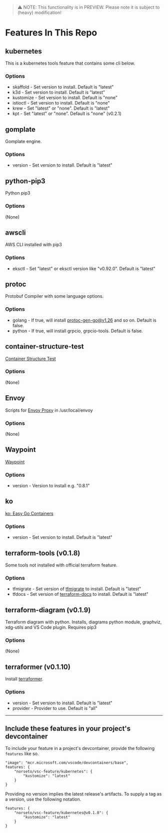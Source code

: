> ⚠️ NOTE: This functionality is in PREVIEW. Please note it is subject to (heavy) modification!  

# Features In This Repo

## kubernetes
This is a kubernetes tools feature that contains some cli below.
### Options
- skaffold - Set version to install. Default is "latest"
- k3d - Set version to install. Default is "latest"
- kustomize - Set version to install. Default is "none"
- istioctl - Set version to install. Default is "none"
- krew - Set "latest" or "none". Default is "latest"
- kpt - Set "latest" or "none". Default is "none" (v0.2.1)

## gomplate
Gomplate engine.
### Options
- version - Set version to install. Default is "latest"

## python-pip3
Python pip3
### Options
(None)

## awscli
AWS CLI installed with pip3
### Options
- eksctl - Set "latest" or eksctl version like "v0.92.0". Default is "latest"

## protoc
Protobuf Compiler with some language options.
### Options
- golang - If true, will install protoc-gen-go@v1.26 and so on. Default is false.
- python - If true, will install grpcio, grpcio-tools. Default is false.

## container-structure-test
[Container Structure Test](https://github.com/GoogleContainerTools/container-structure-test)
### Options
(None)

## Envoy
Scripts for [Envoy Proxy](https://www.envoyproxy.io/) in /usr/local/envoy
### Options
(None)

## Waypoint
[Waypoint](https://www.waypointproject.io/)
### Options
- version - Version to install e.g. "0.8.1"

## ko
[ko: Easy Go Containers](https://github.com/google/ko)
### Options
- version - Set version to install. Default is "latest"

## terraform-tools (v0.1.8)
Some tools not installed with official terraform feature.
### Options
- tfmigrate - Set version of [tfmigrate](https://github.com/minamijoyo/tfmigrate) to install. Default is "latest"
- tfdocs - Set version of [terraform-docs](https://github.com/terraform-docs/terraform-docs) to install. Default is "latest"

## terraform-diagram (v0.1.9)
Terraform diagram with python. Installs, diagrams python module, graphviz, xdg-utils and VS Code plugin. Requires pip3
### Options
(None)

## terraformer (v0.1.10)
Install [terraformer](https://github.com/GoogleCloudPlatform/terraformer).

### Options
- version - Set version to install. Default is "latest"
- provider - Provider to use. Default is "all"

---
## Include these features in your project's devcontainer 

To include your feature in a project's devcontainer, provide the following `features` like so.

```jsonc
"image": "mcr.microsoft.com/vscode/devcontainers/base",
features: {
    "norseto/vsc-feature/kubernetes": {
        "kustomize": "latest"
    }
}
```

Providing no version implies the latest release's artifacts.  To supply a tag as a version, use the following notation.

```jsonc
features: {
    "norseto/vsc-feature/kubernetes@v0.1.0": {
        "kustomize": "latest"
    }
}
```
